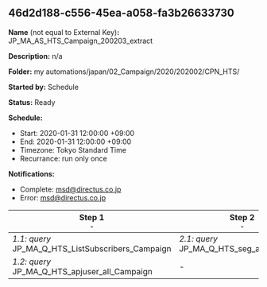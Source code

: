 ## 46d2d188-c556-45ea-a058-fa3b26633730

**Name** (not equal to External Key)**:** JP_MA_AS_HTS_Campaign_200203_extract

**Description:** n/a

**Folder:** my automations/japan/02_Campaign/2020/202002/CPN_HTS/

**Started by:** Schedule

**Status:** Ready

**Schedule:**

* Start: 2020-01-31 12:00:00 +09:00
* End: 2020-01-31 12:00:00 +09:00
* Timezone: Tokyo Standard Time
* Recurrance: run only once

**Notifications:**

* Complete: msd@directus.co.jp
* Error: msd@directus.co.jp

| Step 1<br>_<small>-</small>_ | Step 2<br>_<small>-</small>_ | Step 3<br>_<small>-</small>_ | Step 4<br>_<small>-</small>_ | Step 5<br>_<small>-</small>_ | Step 6<br>_<small>-</small>_ |
| --- | --- | --- | --- | --- | --- |
| _1.1: query_<br>JP_MA_Q_HTS_ListSubscribers_Campaign | _2.1: query_<br>JP_MA_Q_HTS_seg_all_Campaign | _3.1: query_<br>JP_MA_Q_HTS_seg_all_msd_product_Campaign | _4.1: query_<br>JP_MA_Q_HTS_seg_all_join_Campaign | _5.1: query_<br>JP_MA_Q_HTS_seg_all_msd_product_excluded_Campaign | _6.1: query_<br>JP_MA_Q_HTS_seg_all_list_Campaign |
| _1.2: query_<br>JP_MA_Q_HTS_apjuser_all_Campaign | - | - | - | - | - |

